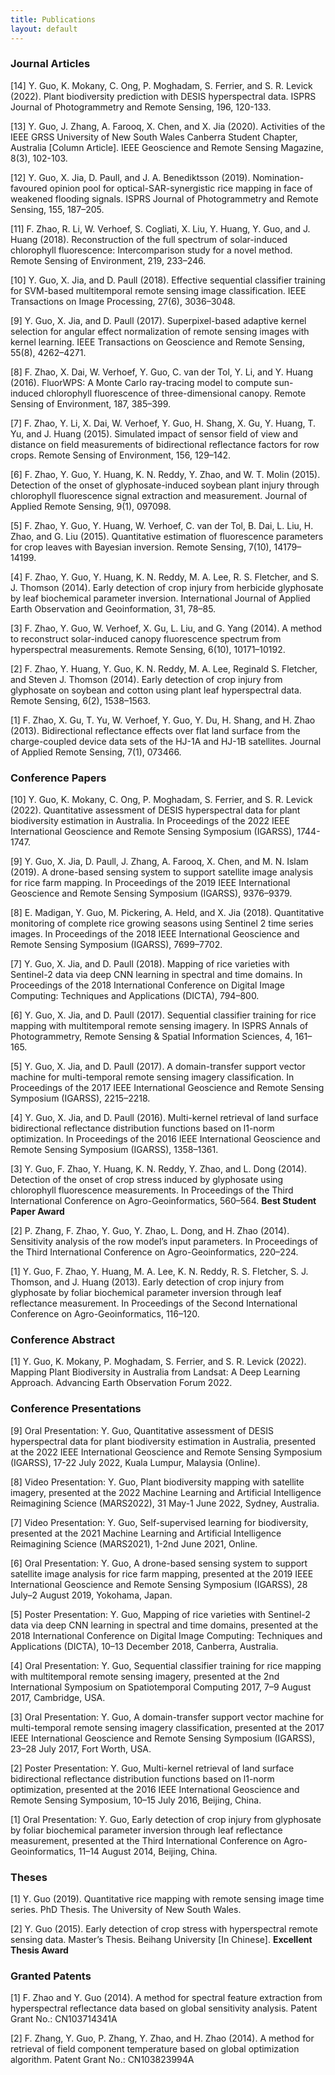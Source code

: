 ```yaml
---
title: Publications
layout: default
---
```


### Journal Articles

[14] Y. Guo, K. Mokany, C. Ong, P. Moghadam, S. Ferrier, and S. R. Levick (2022). Plant biodiversity
prediction with DESIS hyperspectral data. ISPRS Journal of Photogrammetry and Remote
Sensing, 196, 120-133.

[13] Y. Guo, J. Zhang, A. Farooq, X. Chen, and X. Jia (2020). Activities of the IEEE GRSS University of New
South Wales Canberra Student Chapter, Australia [Column Article]. IEEE Geoscience and Remote Sensing
Magazine, 8(3), 102-103.

[12] Y. Guo, X. Jia, D. Paull, and J. A. Benediktsson (2019). Nomination-favoured opinion pool for 
optical-SAR-synergistic rice mapping in face of weakened flooding signals. ISPRS Journal of Photogrammetry and
Remote Sensing, 155, 187–205.

[11] F. Zhao, R. Li, W. Verhoef, S. Cogliati, X. Liu, Y. Huang, Y. Guo, and J. Huang (2018). Reconstruction of
the full spectrum of solar-induced chlorophyll fluorescence: Intercomparison study for a novel method.
Remote Sensing of Environment, 219, 233–246.

[10] Y. Guo, X. Jia, and D. Paull (2018). Effective sequential classifier training for SVM-based multitemporal
remote sensing image classification. IEEE Transactions on Image Processing, 27(6), 3036–3048.

[9] Y. Guo, X. Jia, and D. Paull (2017). Superpixel-based adaptive kernel selection for angular effect
normalization of remote sensing images with kernel learning. IEEE Transactions on Geoscience and Remote
Sensing, 55(8), 4262–4271.

[8] F. Zhao, X. Dai, W. Verhoef, Y. Guo, C. van der Tol, Y. Li, and Y. Huang (2016). FluorWPS: A Monte
Carlo ray-tracing model to compute sun-induced chlorophyll fluorescence of three-dimensional canopy.
Remote Sensing of Environment, 187, 385–399.

[7] F. Zhao, Y. Li, X. Dai, W. Verhoef, Y. Guo, H. Shang, X. Gu, Y. Huang, T. Yu, and J. Huang (2015).
Simulated impact of sensor field of view and distance on field measurements of bidirectional reflectance
factors for row crops. Remote Sensing of Environment, 156, 129–142.

[6] F. Zhao, Y. Guo, Y. Huang, K. N. Reddy, Y. Zhao, and W. T. Molin (2015). Detection of the onset of
glyphosate-induced soybean plant injury through chlorophyll fluorescence signal extraction and
measurement. Journal of Applied Remote Sensing, 9(1), 097098.

[5] F. Zhao, Y. Guo, Y. Huang, W. Verhoef, C. van der Tol, B. Dai, L. Liu, H. Zhao, and G. Liu (2015).
Quantitative estimation of fluorescence parameters for crop leaves with Bayesian inversion. Remote
Sensing, 7(10), 14179–14199.

[4] F. Zhao, Y. Guo, Y. Huang, K. N. Reddy, M. A. Lee, R. S. Fletcher, and S. J. Thomson (2014). Early
detection of crop injury from herbicide glyphosate by leaf biochemical parameter inversion. International
Journal of Applied Earth Observation and Geoinformation, 31, 78–85.

[3] F. Zhao, Y. Guo, W. Verhoef, X. Gu, L. Liu, and G. Yang (2014). A method to reconstruct solar-induced
canopy fluorescence spectrum from hyperspectral measurements. Remote Sensing, 6(10), 10171–10192.

[2] F. Zhao, Y. Huang, Y. Guo, K. N. Reddy, M. A. Lee, Reginald S. Fletcher, and Steven J. Thomson (2014).
Early detection of crop injury from glyphosate on soybean and cotton using plant leaf hyperspectral data.
Remote Sensing, 6(2), 1538–1563.

[1] F. Zhao, X. Gu, T. Yu, W. Verhoef, Y. Guo, Y. Du, H. Shang, and H. Zhao (2013). Bidirectional
reflectance effects over flat land surface from the charge-coupled device data sets of the HJ-1A and HJ-1B
satellites. Journal of Applied Remote Sensing, 7(1), 073466.

### Conference Papers

[10] Y. Guo, K. Mokany, C. Ong, P. Moghadam, S. Ferrier, and S. R. Levick (2022). Quantitative assessment of
DESIS hyperspectral data for plant biodiversity estimation in Australia. In Proceedings of the 2022 IEEE
International Geoscience and Remote Sensing Symposium (IGARSS), 1744-1747.

[9] Y. Guo, X. Jia, D. Paull, J. Zhang, A. Farooq, X. Chen, and M. N. Islam (2019). A drone-based sensing
system to support satellite image analysis for rice farm mapping. In Proceedings of the 2019 IEEE
International Geoscience and Remote Sensing Symposium (IGARSS), 9376–9379.

[8] E. Madigan, Y. Guo, M. Pickering, A. Held, and X. Jia (2018). Quantitative monitoring of complete rice
growing seasons using Sentinel 2 time series images. In Proceedings of the 2018 IEEE International
Geoscience and Remote Sensing Symposium (IGARSS), 7699–7702.

[7] Y. Guo, X. Jia, and D. Paull (2018). Mapping of rice varieties with Sentinel-2 data via deep CNN learning
in spectral and time domains. In Proceedings of the 2018 International Conference on Digital Image
Computing: Techniques and Applications (DICTA), 794–800.

[6] Y. Guo, X. Jia, and D. Paull (2017). Sequential classifier training for rice mapping with multitemporal
remote sensing imagery. In ISPRS Annals of Photogrammetry, Remote Sensing & Spatial Information
Sciences, 4, 161–165.

[5] Y. Guo, X. Jia, and D. Paull (2017). A domain-transfer support vector machine for multi-temporal remote
sensing imagery classification. In Proceedings of the 2017 IEEE International Geoscience and Remote Sensing
Symposium (IGARSS), 2215–2218.

[4] Y. Guo, X. Jia, and D. Paull (2016). Multi-kernel retrieval of land surface bidirectional reflectance
distribution functions based on l1-norm optimization. In Proceedings of the 2016 IEEE International
Geoscience and Remote Sensing Symposium (IGARSS), 1358–1361.

[3] Y. Guo, F. Zhao, Y. Huang, K. N. Reddy, Y. Zhao, and L. Dong (2014). Detection of the onset of crop
stress induced by glyphosate using chlorophyll fluorescence measurements. In Proceedings of the Third
International Conference on Agro-Geoinformatics, 560–564. **Best Student Paper Award**

[2] P. Zhang, F. Zhao, Y. Guo, Y. Zhao, L. Dong, and H. Zhao (2014). Sensitivity analysis of the row model’s
input parameters. In Proceedings of the Third International Conference on Agro-Geoinformatics, 220–224.

[1] Y. Guo, F. Zhao, Y. Huang, M. A. Lee, K. N. Reddy, R. S. Fletcher, S. J. Thomson, and J. Huang (2013).
Early detection of crop injury from glyphosate by foliar biochemical parameter inversion through leaf reflectance measurement. In Proceedings of the Second International Conference on Agro-Geoinformatics,
116–120.

### Conference Abstract

[1] Y. Guo, K. Mokany, P. Moghadam, S. Ferrier, and S. R. Levick (2022). Mapping Plant Biodiversity in
Australia from Landsat: A Deep Learning Approach. Advancing Earth Observation Forum 2022.

### Conference Presentations

[9] Oral Presentation: Y. Guo, Quantitative assessment of DESIS hyperspectral data for plant biodiversity
estimation in Australia, presented at the 2022 IEEE International Geoscience and Remote Sensing Symposium
(IGARSS), 17-22 July 2022, Kuala Lumpur, Malaysia (Online).

[8] Video Presentation: Y. Guo, Plant biodiversity mapping with satellite imagery, presented at the 2022
Machine Learning and Artificial Intelligence Reimagining Science (MARS2022), 31 May-1 June 2022, Sydney,
Australia.

[7] Video Presentation: Y. Guo, Self-supervised learning for biodiversity, presented at the 2021 Machine
Learning and Artificial Intelligence Reimagining Science (MARS2021), 1-2nd June 2021, Online.

[6] Oral Presentation: Y. Guo, A drone-based sensing system to support satellite image analysis for rice farm
mapping, presented at the 2019 IEEE International Geoscience and Remote Sensing Symposium (IGARSS), 28
July–2 August 2019, Yokohama, Japan.

[5] Poster Presentation: Y. Guo, Mapping of rice varieties with Sentinel-2 data via deep CNN learning in
spectral and time domains, presented at the 2018 International Conference on Digital Image Computing:
Techniques and Applications (DICTA), 10–13 December 2018, Canberra, Australia.

[4] Oral Presentation: Y. Guo, Sequential classifier training for rice mapping with multitemporal remote
sensing imagery, presented at the 2nd International Symposium on Spatiotemporal Computing 2017, 7–9
August 2017, Cambridge, USA.

[3] Oral Presentation: Y. Guo, A domain-transfer support vector machine for multi-temporal remote sensing
imagery classification, presented at the 2017 IEEE International Geoscience and Remote Sensing Symposium
(IGARSS), 23–28 July 2017, Fort Worth, USA.

[2] Poster Presentation: Y. Guo, Multi-kernel retrieval of land surface bidirectional reflectance distribution
functions based on l1-norm optimization, presented at the 2016 IEEE International Geoscience and Remote
Sensing Symposium, 10–15 July 2016, Beijing, China.

[1] Oral Presentation: Y. Guo, Early detection of crop injury from glyphosate by foliar biochemical
parameter inversion through leaf reflectance measurement, presented at the Third International Conference
on Agro-Geoinformatics, 11–14 August 2014, Beijing, China.

### Theses

[1] Y. Guo (2019). Quantitative rice mapping with remote sensing image time series. PhD Thesis. The
University of New South Wales.

[2] Y. Guo (2015). Early detection of crop stress with hyperspectral remote sensing data. Master’s Thesis.
Beihang University [In Chinese]. **Excellent Thesis Award**

### Granted Patents

[1] F. Zhao and Y. Guo (2014). A method for spectral feature extraction from hyperspectral reflectance data
based on global sensitivity analysis. Patent Grant No.: CN103714341A

[2] F. Zhang, Y. Guo, P. Zhang, Y. Zhao, and H. Zhao (2014). A method for retrieval of field component
temperature based on global optimization algorithm. Patent Grant No.: CN103823994A


